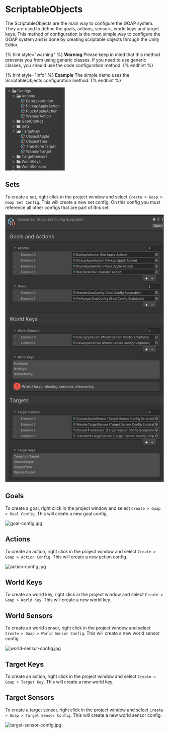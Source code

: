 # ScriptableObjects

The ScriptableObjects are the main way to configure the GOAP system. They are used to define the goals, actions, sensors, world keys and target keys. This method of configuration is the most simple way to configure the GOAP system and is done by creating scriptable objects through the Unity Editor. 

{% hint style="warning" %}
**Warning** Please keep in mind that this method prevents you from using generic classes. If you need to use generic classes, you should use the code configuration method.
{% endhint %}

{% hint style="info" %}
**Example** The simple demo uses the ScriptableObjects configuration method.
{% endhint %}

![scriptable_configs.png](../images/scriptable_configs.png)

## Sets
To create a set, right click in the project window and select `Create > Goap > Goap Set Config`. This will create a new set config. On this config you must reference all other configs that are part of this set.

![goap-set.jpg](../images/goap-set.jpg)

## Goals
To create a goal, right click in the project window and select `Create > Goap > Goal Config`. This will create a new goal config.

![goal-config.jpg](/images/scriptable_goal.png)

## Actions
To create an action, right click in the project window and select `Create > Goap > Action Config`. This will create a new action config.

![action-config.jpg](images/scriptable_action.png)

## World Keys
To create an world key, right click in the project window and select `Create > Goap > World Key`. This will create a new world key.

## World Sensors
To create an world sensor, right click in the project window and select `Create > Goap > World Sensor Config`. This will create a new world sensor config.

![world-sensor-config.jpg](images/scriptable_world_sensor.png)

## Target Keys
To create an action, right click in the project window and select `Create > Goap > Target Key`. This will create a new world key.

## Target Sensors
To create a target sensor, right click in the project window and select `Create > Goap > Target Sensor Config`. This will create a new world sensor config.

![target-sensor-config.jpg](images/scriptable_target_sensor.png)
